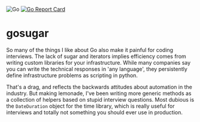 ![Go](https://github.com/munjeli/gosugar/workflows/Go/badge.svg) [![Go Report Card](https://goreportcard.com/badge/github.com/munjeli/gosugar)](https://goreportcard.com/report/github.com/munjeli/gosugar)
# gosugar
So many of the things I like about Go also make it painful for coding interviews. The lack of sugar and iterators implies efficiency comes from writing custom libraries for your infrastructure. While many companies say you can write the technical responses in 'any language', they persistently define infrastructure problems as scripting in python.

That's a drag, and reflects the backwards attitudes about automation in the industry. But making lemonade, I've been writing more generic methods as a collection of helpers based on stupid interview questions. Most dubious is the `DateDuration` object for the time library, which is really useful for interviews and totally not something you should ever use in production. 

